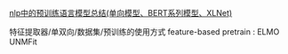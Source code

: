 [nlp中的预训练语言模型总结(单向模型、BERT系列模型、XLNet)](https://zhuanlan.zhihu.com/p/76912493)

特征提取器/单双向/数据集/预训练的使用方式
feature-based pretrain : ELMO UNMFit

